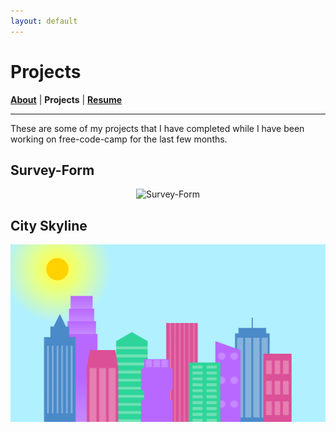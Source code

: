 ```yaml
---
layout: default
---
```

# Projects
<b>[About](./)</b> | <b>Projects</b> | <b>[Resume](./resume.html)</b>
* * *

These are some of my projects that I have completed while I have been working on free-code-camp for the last few months.

## Survey-Form
<p align="center">
    <img
        alt="Survey-Form"
        src="./assets/survey-form-screenshot.png"
        width="600"
    />
</p>


## City Skyline
<p align="center">
    <img
        alt="City Skyline"
        src="./assets/city-skyline-project.png"
        width="600"
    />
</p>